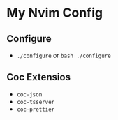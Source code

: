 # My Nvim Config

## Configure
- `./configure` or `bash ./configure`

## Coc Extensios
- `coc-json`
- `coc-tsserver`
- `coc-prettier`
